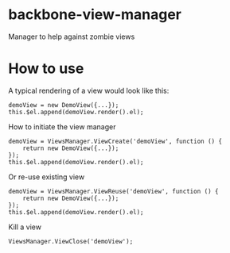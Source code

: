 backbone-view-manager
=====================

Manager to help against zombie views

How to use
=====================

A typical rendering of a view would look like this:

    demoView = new DemoView({...});
    this.$el.append(demoView.render().el);

How to initiate the view manager

    demoView = ViewsManager.ViewCreate('demoView', function () {
        return new DemoView({...});
    });
    this.$el.append(demoView.render().el);
    
Or re-use existing view

    demoView = ViewsManager.ViewReuse('demoView', function () {
        return new DemoView({...});
    });
    this.$el.append(demoView.render().el);
    
Kill a view

    ViewsManager.ViewClose('demoView');
